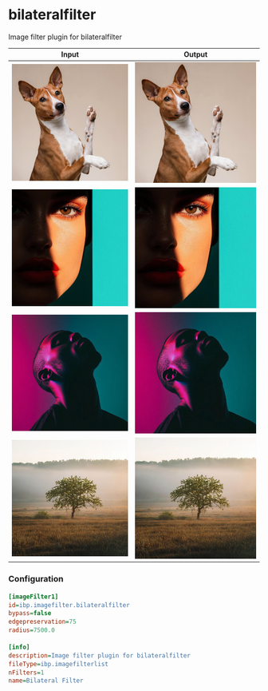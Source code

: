 # bilateralfilter

Image filter plugin for bilateralfilter

| Input | Output |
|--------|--------|
| ![dog](../assets/img_in/dog.jpg) | ![dog_bilateralfilter](../assets/img_out/dog_bilateralfilter.jpg) |
| ![female](../assets/img_in/female.jpg) | ![female_bilateralfilter](../assets/img_out/female_bilateralfilter.jpg) |
| ![male](../assets/img_in/male.jpg) | ![male_bilateralfilter](../assets/img_out/male_bilateralfilter.jpg) |
| ![tree](../assets/img_in/tree.jpg) | ![tree_bilateralfilter](../assets/img_out/tree_bilateralfilter.jpg) |

### Configuration

```ini
[imageFilter1]
id=ibp.imagefilter.bilateralfilter
bypass=false
edgepreservation=75
radius=7500.0

[info]
description=Image filter plugin for bilateralfilter
fileType=ibp.imagefilterlist
nFilters=1
name=Bilateral Filter


```
